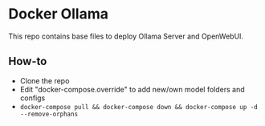 # Docker Ollama

This repo contains base files to deploy Ollama Server and OpenWebUI.

## How-to
- Clone the repo
- Edit "docker-compose.override" to add new/own model folders and configs
- ``docker-compose pull && docker-compose down && docker-compose up -d --remove-orphans``
